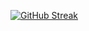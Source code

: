 [![GitHub Streak](https://streak-stats.demolab.com?user=kandarpRJ&theme=cobalt&hide_border=true)](https://git.io/streak-stats)
